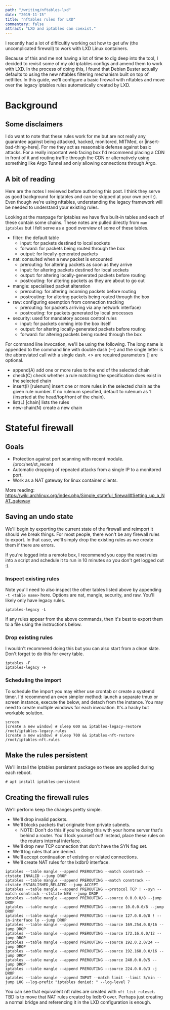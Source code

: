 ```yaml
---
path: "/writing/nftables-lxd"
date: "2019-11-15"
title: "nftables rules for LXD"
commentary: false
attract: "LXD and iptables can coexist."
---
```

I recently had a lot of difficultly working out how to get ufw (the uncomplicated firewall) to work with LXD Linux containers.

Because of this and me not having a lot of time to dig deep into the tool, I decided to revisit some of my old iptables configs and amend them to work with LXD.  In the process of doing this, I found that Debian Buster actually defaults to using the new nftables filtering mechanism built on top of netfilter.  In this guide, we'll configure a basic firewall with nftables and move over the legacy iptables rules automatically created by LXD.

# Background
## Some disclaimers
I do want to note that these rules work for me but are not really any guarantee against being attacked, hacked, monitored, MITMed, or |insert-bad-thing-here|.  For me they act as reasonable defense against basic attacks.  For a really important web facing box I'd recommend placing a CDN in front of it and routing traffic through the CDN or alternatively using something like Argo Tunnel and only allowing connections through Argo.

## A bit of reading
Here are the notes I reviewed before authoring this post.  I think they serve as good background for iptables and can be skipped at your own peril :).  Even though we're using nftables, understanding the legacy framework will be needed to understand your existing rules.

Looking at the manpage for iptables we have five built-in tables and each of these contain some chains.  These notes are pulled directly from `man iptables` but I felt serve as a good overview of some of these tables.

* filter: the default table
  * input: for packets destined to local sockets
  * forward: for packets being routed through the box
  * output: for locally-generated packets
* nat: consulted when a new packet is encounted
  * prerouting: for altering packets as soon as they arrive
  * input: for altering packets destined for local sockets
  * output: for altering locally-generated packets before routing
  * postrouting: for altering packets as they are about to go out
* mangle: specialised packet alteration
  * prerouting: for altering incoming packets before routing
  * postrouting: for altering packets being routed through the box
* raw: configuring exemption from connection tracking
  * prerouting: for packets arriving via any network interface)
  * postrouting: for packets generated by local processes
* security: used for mandatory access control rules
  * input: for packets coming into the box itself
  * output: for altering locally-generated packets before routing
  * forward: for altering packets being routed through the box

For command line invocation, we'll be using the following.  The long name is appended to the command line with double dash (--) and the single letter is the abbreviated call with a single dash.  <> are required parameters [] are optional.
* append(A) <chain> <rule-specification> add one or more rules to the end of the selected chain
* check(C) <chain> <rule-specification> check whether a rule matching the specification does exist in the selected chain
* insert(I) <chain> [rulenum] <rule-specification> insert one or more rules in the selected chain as the given rule number.  If no rulenum specified, default to rulenum as 1 (inserted at the head/top/front of the chain).
* list(L) [chain] lists the rules
* new-chain(N) <chain> create a new chain

# Stateful firewall
## Goals
* Protection against port scanning with recent module. /proc/net/xt_recent
* Automatic dropping of repeated attacks from a single IP to a monitored port.
* Work as a NAT gateway for linux container clients.

More reading: https://wiki.archlinux.org/index.php/Simple_stateful_firewall#Setting_up_a_NAT_gateway

## Saving an undo state
We'll begin by exporting the current state of the firewall and reimport it should we break things.  For most people, there won't be any firewall rules to export.  In that case, we'll simply drop the existing rules as we create them if there are errors.

If you're logged into a remote box, I recommend you copy the reset rules into a script and schedule it to run in 10 minutes so you don't get logged out :).  

### Inspect existing rules
Note you'll need to also inspect the other tables listed above by appending `-t <table name>` here.  Options are nat, mangle, security, and raw.  You'll likely only have legacy rules.

```
iptables-legacy -L
```

If any rules appear from the above commands, then it's best to export them to a file using the instructions below.

### Drop existing rules
I wouldn't recommend doing this but you can also start from a clean slate.  Don't forget to do this for every table.
```
iptables -F
iptables-legacy -F
```

### Scheduling the import
To schedule the import you may either use crontab or create a systemd timer.  I'd recommend an even simpler method: launch a separate tmux or screen instance, execute the below, and detach from the instance.  You may need to create multiple windows for each invocation.  It's a hacky but workable solution.

```
screen
[create a new window] # sleep 600 && iptables-legacy-restore /root/iptables-legacy.rules
[create a new window] # sleep 700 && iptables-nft-restore /root/iptables-nft.rules
```

## Make the rules persistent
We'll install the iptables persistent package so these are applied during each reboot.

```# apt install iptables-persistent```

## Creating the firewall rules

We'll perform keep the changes pretty simple. 
* We'll drop invalid packets.
* We'll blocks packets that originate from private subnets.
  * NOTE: Don't do this if you're doing this with your home server that's behind a router.  You'll lock yourself out!  Instead, place these rules on the routers internal interface.
* We'll drop new TCP connection that don't have the SYN flag set.
* We'll log rules that are denied.
* We'll accept continuation of existing or related connections.
* We'll create NAT rules for the lxdbr0 interface.

```
iptables --table mangle --append PREROUTING --match conntrack --ctstate INVALID --jump DROP
iptables --table mangle --append PREROUTING --match conntrack --ctstate ESTABLISHED,RELATED --jump ACCEPT
iptables --table mangle --append PREROUTING --protocol TCP ! --syn --match conntrack --ctstate NEW --jump DROP
iptables --table mangle --append PREROUTING --source 0.0.0.0/8 --jump DROP 
iptables --table mangle --append PREROUTING --source 10.0.0.0/8 --jump DROP 
iptables --table mangle --append PREROUTING --source 127.0.0.0/8 ! --in-interface lo --jump DROP
iptables --table mangle --append PREROUTING --source 169.254.0.0/16 --jump DROP 
iptables --table mangle --append PREROUTING --source 172.16.0.0/12 --jump DROP 
iptables --table mangle --append PREROUTING --source 192.0.2.0/24 --jump DROP 
iptables --table mangle --append PREROUTING --source 192.168.0.0/16 --jump DROP 
iptables --table mangle --append PREROUTING --source 240.0.0.0/5 --jump DROP 
iptables --table mangle --append PREROUTING --source 224.0.0.0/3 -j DROP 
iptables --table mangle --append INPUT --match limit --limit 5/min --jump LOG --log-prefix "iptables denied: " --log-level 7
```

You can see that equivalent nft rules are created with `nft list ruleset`.  TBD is to move that NAT rules created by lxdbr0 over.  Perhaps just creating a normal bridge and referencing it in the LXD configuration is enough.